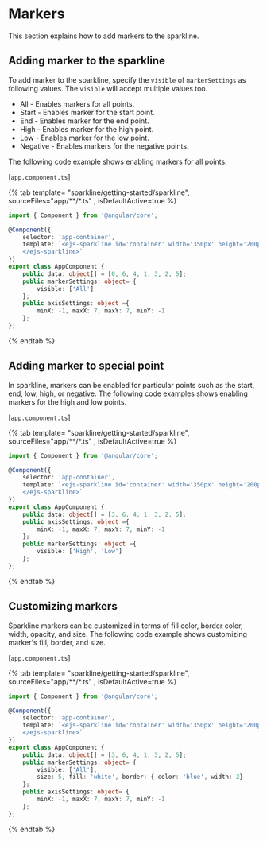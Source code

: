 # Markers

This section explains how to add markers to the sparkline.

## Adding marker to the sparkline

To add marker to the sparkline, specify the `visible` of `markerSettings` as following values. The `visible` will accept multiple values too.

* All - Enables markers for all points.
* Start - Enables marker for the start point.
* End - Enables marker for the end point.
* High - Enables marker for the high point.
* Low - Enables marker for the low point.
* Negative - Enables markers for the negative points.

The following code example shows enabling markers for all points.

[`app.component.ts`]

{% tab template= "sparkline/getting-started/sparkline", sourceFiles="app/**/*.ts" , isDefaultActive=true %}

```typescript
import { Component } from '@angular/core';

@Component({
    selector: 'app-container',
    template: `<ejs-sparkline id='container' width='350px' height='200px' [markerSettings] ='markerSettings' [axisSettings] ='axisSettings'  [dataSource]="data" >
    </ejs-sparkline>`
})
export class AppComponent {
    public data: object[] = [0, 6, 4, 1, 3, 2, 5];
    public markerSettings: object= {
        visible: ['All']
    };
    public axisSettings: object ={
        minX: -1, maxX: 7, maxY: 7, minY: -1
    };
};
```

{% endtab %}

## Adding marker to special point

In sparkline, markers can be enabled for particular points such as the start, end, low, high, or negative. The following code examples shows enabling markers for the high and low points.

[`app.component.ts`]

{% tab template= "sparkline/getting-started/sparkline", sourceFiles="app/**/*.ts" , isDefaultActive=true %}

```typescript
import { Component } from '@angular/core';

@Component({
    selector: 'app-container',
    template: `<ejs-sparkline id='container' width='350px' height='200px' [axisSettings]='axisSettings' [markerSettings]='markerSettings' lowPointColor= 'red' highPointColor= 'blue' [dataSource]="data" >
    </ejs-sparkline>`
})
export class AppComponent {
    public data: object[] = [3, 6, 4, 1, 3, 2, 5];
    public axisSettings: object ={
        minX: -1, maxX: 7, maxY: 7, minY: -1
    };
    public markerSettings: object ={
        visible: ['High', 'Low']
    };
};
```

{% endtab %}

## Customizing markers

Sparkline markers can be customized in terms of fill color, border color, width, opacity, and size. The following code example shows customizing marker's fill, border, and size.

[`app.component.ts`]

{% tab template= "sparkline/getting-started/sparkline", sourceFiles="app/**/*.ts" , isDefaultActive=true %}

```typescript
import { Component } from '@angular/core';

@Component({
    selector: 'app-container',
    template: `<ejs-sparkline id='container' width='350px' height='200px' [axisSettings]='axisSettings' [markerSettings]='markerSettings' [dataSource]="data" >
    </ejs-sparkline>`
})
export class AppComponent {
    public data: object[] = [3, 6, 4, 1, 3, 2, 5];
    public markerSettings: object= {
        visible: ['All'],
        size: 5, fill: 'white', border: { color: 'blue', width: 2}
    };
    public axisSettings: object= {
        minX: -1, maxX: 7, maxY: 7, minY: -1
    };
};
```

{% endtab %}